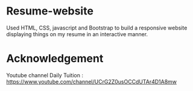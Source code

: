# Resume-website

Used HTML, CSS, javascript and Bootstrap to build a responsive website displaying things on my resume in an interactive manner.

# Acknowledgement

Youtube channel Daily Tuition : https://www.youtube.com/channel/UCrG2Z0usOCCdUTAr4D1A8mw
